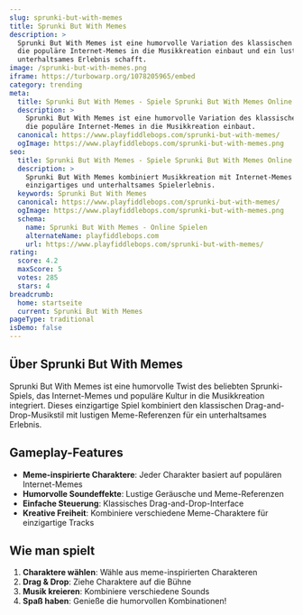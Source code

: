 ```yaml
---
slug: sprunki-but-with-memes
title: Sprunki But With Memes
description: >
  Sprunki But With Memes ist eine humorvolle Variation des klassischen Sprunki-Spiels,
  die populäre Internet-Memes in die Musikkreation einbaut und ein lustiges,
  unterhaltsames Erlebnis schafft.
image: /sprunki-but-with-memes.png
iframe: https://turbowarp.org/1078205965/embed
category: trending
meta:
  title: Sprunki But With Memes - Spiele Sprunki But With Memes Online
  description: >
    Sprunki But With Memes ist eine humorvolle Variation des klassischen Sprunki-Spiels,
    die populäre Internet-Memes in die Musikkreation einbaut.
  canonical: https://www.playfiddlebops.com/sprunki-but-with-memes/
  ogImage: https://www.playfiddlebops.com/sprunki-but-with-memes.png
seo:
  title: Sprunki But With Memes - Spiele Sprunki But With Memes Online
  description: >
    Sprunki But With Memes kombiniert Musikkreation mit Internet-Memes für ein
    einzigartiges und unterhaltsames Spielerlebnis.
  keywords: Sprunki But With Memes
  canonical: https://www.playfiddlebops.com/sprunki-but-with-memes/
  ogImage: https://www.playfiddlebops.com/sprunki-but-with-memes.png
  schema:
    name: Sprunki But With Memes - Online Spielen
    alternateName: playfiddlebops.com
    url: https://www.playfiddlebops.com/sprunki-but-with-memes/
rating:
  score: 4.2
  maxScore: 5
  votes: 285
  stars: 4
breadcrumb:
  home: startseite
  current: Sprunki But With Memes
pageType: traditional
isDemo: false
---
```


## Über Sprunki But With Memes

Sprunki But With Memes ist eine humorvolle Twist des beliebten Sprunki-Spiels, das Internet-Memes und populäre Kultur in die Musikkreation integriert. Dieses einzigartige Spiel kombiniert den klassischen Drag-and-Drop-Musikstil mit lustigen Meme-Referenzen für ein unterhaltsames Erlebnis.

## Gameplay-Features

- **Meme-inspirierte Charaktere**: Jeder Charakter basiert auf populären Internet-Memes
- **Humorvolle Soundeffekte**: Lustige Geräusche und Meme-Referenzen
- **Einfache Steuerung**: Klassisches Drag-and-Drop-Interface
- **Kreative Freiheit**: Kombiniere verschiedene Meme-Charaktere für einzigartige Tracks

## Wie man spielt

1. **Charaktere wählen**: Wähle aus meme-inspirierten Charakteren
2. **Drag & Drop**: Ziehe Charaktere auf die Bühne
3. **Musik kreieren**: Kombiniere verschiedene Sounds
4. **Spaß haben**: Genieße die humorvollen Kombinationen!